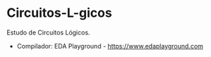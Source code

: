 # Circuitos-L-gicos
Estudo de Circuitos Lógicos.
- Compilador: EDA Playground - <https://www.edaplayground.com>
